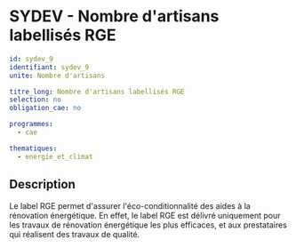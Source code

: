 # SYDEV - Nombre d'artisans labellisés RGE

```yaml
id: sydev_9
identifiant: sydev_9
unite: Nombre d'artisans

titre_long: Nombre d'artisans labellisés RGE
selection: no
obligation_cae: no

programmes:
  - cae

thematiques:
  - energie_et_climat
```
## Description
Le label RGE permet d'assurer l'éco-conditionnalité des aides à la rénovation énergétique. En effet, le label RGE est délivré uniquement pour les travaux de rénovation énergétique les plus efficaces, et aux prestataires qui réalisent des travaux de qualité.
